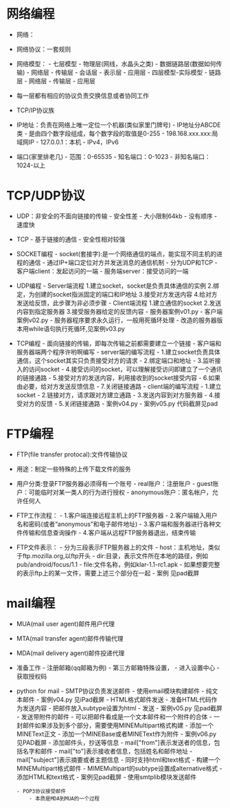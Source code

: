 # 网络编程
- 网络：
- 网络协议：一套规则
- 网络模型：
      - 七层模型
         - 物理层(网线，水晶头之类)
         - 数据链路层(数据如何传输)
         - 网络层
         - 传输层
         - 会话层
         - 表示层
         - 应用层
      - 四层模型-实际模型
         - 链路层
         - 网络层
         - 传输层
         - 应用层
         
- 每一层都有相应的协议负责交换信息或者协同工作
- TCP/IP协议族
- IP地址：负责在网络上唯一定位一个机器(类似家里门牌号)
      - IP地址分ABCDE类
      - 是由四个数字段组成，每个数字段的取值是0-255
      - 198.168.xxx.xxx:局域网IP
      - 127.0.0.1：本机
      - IPv4，IPv6
      
- 端口(家里排老几)
      - 范围：0-65535
          - 知名端口：0-1023
          - 非知名端口：1024-以上
          
# TCP/UDP协议
- UDP：非安全的不面向链接的传输
      - 安全性差
      - 大小限制64kb
      - 没有顺序
      - 速度快
- TCP
      - 基于链接的通信
      - 安全性相对较强
      
- SOCKET编程
      - socket(套接字):是一个网络通信的端点，能实现不同主机的进程的通信
      - 通过IP+端口定位对方并发送消息的通信机制
      - 分为UDP和TCP
      - 客户端client：发起访问的一端
      - 服务端server：接受访问的一端
- UDP编程
      - Server端流程
          1.建立socket，socket是负责具体通信的实例
          2.绑定，为创建的socket指派固定的端口和IP地址
          3.接受对方发送内容
          4.给对方发送给反馈，此步骤为非必须步骤
      - Client端流程
          1.建立通信的socket
          2.发送内容到指定服务器
          3.接受服务器给定的反馈内容
      - 服务器案例v01.py
      - 客户端案例v02.py
      - 服务器程序要求永久运行，一般用死循环处理
      - 改造的服务器版本用while语句执行死循环,见案例v03.py
      
- TCP编程
      - 面向链接的传输，即每次传输之前都需要建立一个链接
      - 客户端和服务器端两个程序许哟啊编写
      - server端的编写流程
          - 1.建立socket负责具体通信，这个socket其实只负责接受对方的请求
          - 2.绑定端口和地址
          - 3.监听接入的访问socket
          - 4.接受访问的socket，可以理解接受访问即建立了一个通讯的链接通路
          - 5.接受对方的发送内容，利用接收到的socket接受内容
          - 6.如果由必要，给对方发送反馈信息
          - 7.关闭链接通路
      - client端的编写流程
          - 1.建立socket
          - 2.链接对方，请求跟对方建立通路
          - 3.发送内容到对方服务器
          - 4.接受对方的反馈
          - 5.关闭链接通路
      - 案例v04.py 
      - 案例v05.py  代码截屏见pad
      
# FTP编程
- FTP(file transfer protocal):文件传输协议
- 用途：制定一些特殊的上传下载文件的服务
- 用户分类:登录FTP服务器必须得有一个账号
      - real账户：注册账户
      - guest账户：可能临时对某一类人的行为进行授权
      - anonymous账户：匿名帐户，允许任何人
- FTP工作流程：
      - 1.客户端连接远程主机上的FTP服务器
      - 2.客户端输入用户名和密码(或者“anonymous”和电子邮件地址)
      - 3.客户端和服务器进行各种文件传输和信息查询操作
      - 4.客户端从远程FTP服务器退出，结束传输
      
- FTP文件表示：
      - 分为三段表示FTP服务器上的文件
      - host：主机地址，类似于ftp.mozilla.org,以ftp开头
      - dir:目录，表示文件所在本地的路径，例如pub/android/focus/1.1
      - file:文件名称，例如klar-1.1-rc1.apk
      - 如果想要完整的表示ftp上的某一文件，需要上述三个部分在一起
      - 案例   见pad截屏 
      
# mail编程
- MUA(mail user agent)邮件用户代理
- MTA(mail transfer agent)邮件传输代理
- MDA(mail delivery agent)邮件投递代理

- 准备工作
      - 注册邮箱(qq邮箱为例)
      - 第三方邮箱特殊设置，
          - 进入设置中心
          - 获取授权码
          
          
- python for mail 
      - SMTP协议负责发送邮件
           - 使用email模块构建邮件
               - 纯文本邮件
               - 案例v04.py  见iPad截屏
           - HTML格式邮件发送
               - 准备HTML代码作为发送内容
               - 把邮件放入subtype设置为html
               - 发送
               - 案例v05.py  见pad截屏
           - 发送带附件的邮件
               - 可以把邮件看成是一个文本邮件和一个附件的合体
               - 一封邮件如果涉及到多个部分，需要使用MINEMultipart格式构建
               - 添加一个MINEText正文
               - 添加一个MINEBase或者MINEText作为附件
               - 案例v06.py  见PAD截屏
           - 添加邮件头，抄送等信息
               - mail["from"]表示发送者的信息，包括名字和邮件
               - mail["to"]表示接收者信息，包括姓名和邮件地址
               - mail["subject"]表示摘要或者主题信息
           - 同时支持html和text格式
               - 构建一个MINEMultipart格式邮件
               - MIMEMultipart的subtype设置成alternative格式
               - 添加HTML和text格式
               - 案例见pad截屏
           - 使用smtplib模块发送邮件
           
      - POP3协议接受邮件
          - 本质是MDA到MUA的一个过程